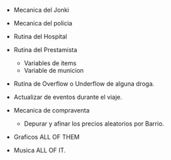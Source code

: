 - Mecanica del Jonki

- Mecanica del policia

- Rutina del Hospital

- Rutina del Prestamista
    - Variables de items
    - Variable de municion

- Rutina de Overflow o Underflow de alguna droga.

- Actualizar de eventos durante el viaje.

- Mecanica de compraventa
    - Depurar y afinar los precios aleatorios por Barrio.

- Graficos
    ALL OF THEM

- Musica
    ALL OF IT.